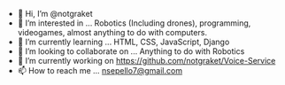- 👋 Hi, I’m @notgraket
- 👀 I’m interested in ... Robotics (Including drones), programming, videogames, almost anything to do with computers.
- 🌱 I’m currently learning ... HTML, CSS, JavaScript, Django
- 💞️ I’m looking to collaborate on ... Anything to do with Robotics
- 🔭 I’m currently working on https://github.com/notgraket/Voice-Service
- 📫 How to reach me ... nsepello7@gmail.com

<!---
notgraket/notgraket is a ✨ special ✨ repository because its `README.md` (this file) appears on your GitHub profile.
You can click the Preview link to take a look at your changes.
--->
